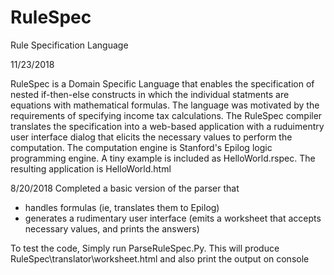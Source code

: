 # RuleSpec
Rule Specification Language

11/23/2018

RuleSpec is a Domain Specific Language that enables the specification of nested if-then-else constructs in which
the individual statments are equations with mathematical formulas.  The language was motivated by the requirements
of specifying income tax calculations.  The RuleSpec compiler translates the specification into a web-based 
application with a ruduimentry user interface dialog that elicits the necessary values to perform the computation.
The computation engine is Stanford's Epilog logic programming engine.  A tiny example is included as HelloWorld.rspec.
The resulting application is HelloWorld.html

8/20/2018
Completed a basic version of the parser that 
 - handles formulas (ie, translates them to Epilog)
 - generates a rudimentary user interface (emits a worksheet 
   that accepts necessary values, and prints the answers)

To test the code, Simply run ParseRuleSpec.Py. This will produce
RuleSpec\translator\worksheet.html and also print the output on 
console
